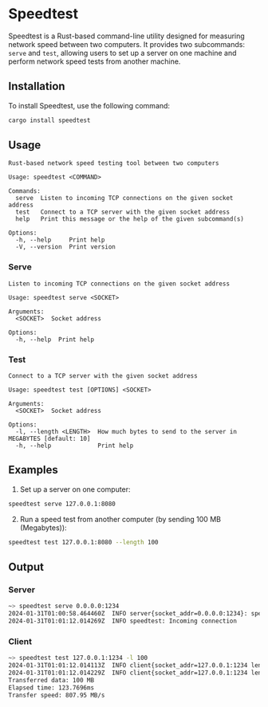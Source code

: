# Speedtest

Speedtest is a Rust-based command-line utility designed for measuring network speed between two computers. It provides two subcommands: `serve` and `test`, allowing users to set up a server on one machine and perform network speed tests from another machine.

## Installation

To install Speedtest, use the following command:

```bash
cargo install speedtest
```

## Usage

```
Rust-based network speed testing tool between two computers

Usage: speedtest <COMMAND>

Commands:
  serve  Listen to incoming TCP connections on the given socket address
  test   Connect to a TCP server with the given socket address
  help   Print this message or the help of the given subcommand(s)

Options:
  -h, --help     Print help
  -V, --version  Print version
```

### Serve

```
Listen to incoming TCP connections on the given socket address

Usage: speedtest serve <SOCKET>

Arguments:
  <SOCKET>  Socket address

Options:
  -h, --help  Print help
```

### Test

```
Connect to a TCP server with the given socket address

Usage: speedtest test [OPTIONS] <SOCKET>

Arguments:
  <SOCKET>  Socket address

Options:
  -l, --length <LENGTH>  How much bytes to send to the server in MEGABYTES [default: 10]
  -h, --help             Print help
```

## Examples

1. Set up a server on one computer:

```bash
speedtest serve 127.0.0.1:8080
```

2. Run a speed test from another computer (by sending 100 MB (Megabytes)):

```bash
speedtest test 127.0.0.1:8080 --length 100
```

## Output

### Server

```bash
~> speedtest serve 0.0.0.0:1234
2024-01-31T01:00:58.464460Z  INFO server{socket_addr=0.0.0.0:1234}: speedtest: Listening...
2024-01-31T01:01:12.014269Z  INFO speedtest: Incoming connection
```

### Client

```bash
~> speedtest test 127.0.0.1:1234 -l 100
2024-01-31T01:01:12.014113Z  INFO client{socket_addr=127.0.0.1:1234 length=100}: speedtest: Stream accepted
2024-01-31T01:01:12.014229Z  INFO client{socket_addr=127.0.0.1:1234 length=100}: speedtest: Writing data...
Transferred data: 100 MB
Elapsed time: 123.7696ms
Transfer speed: 807.95 MB/s
```
